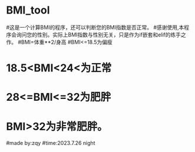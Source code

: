 # BMI_tool
#这是一个计算BMI的程序，还可以判断您的BMI指数是否正常。
#感谢使用,本程序会询问您的性别。实际上BMI指数与性别无关，只是作为if嵌套和elif的练手之作。
#BMI=体重**2/身高
#BMI<=18.5为偏瘦
# 18.5<BMI<24<为正常
# 28<=BMI<=32为肥胖
# BMI>32为非常肥胖。
#made by:zqy
#time:2023.7.26 night
